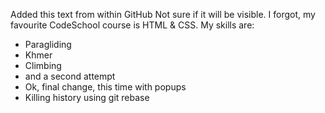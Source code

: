 Added this text from within GitHub
Not sure if it will be visible.
I forgot, my favourite CodeSchool course is HTML & CSS.
My skills are:
* Paragliding
* Khmer
* Climbing
* and a second attempt
* Ok, final change, this time with popups
* Killing history using git rebase